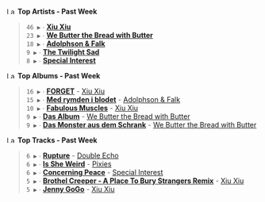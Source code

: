 <!--START_LASTFM_ARTISTS:{"period": "7day", "rows": 5}-->
<a href="https://last.fm" target="_blank"><img src="https://user-images.githubusercontent.com/17434202/215290617-e793598d-d7c9-428f-9975-156db1ba89cc.svg" alt="Last.fm Logo" width="18" height="13"/></a> **Top Artists - Past Week**

> `46 ▶️` ∙ **[Xiu Xiu](https://www.last.fm/music/Xiu+Xiu)**<br/>
> `23 ▶️` ∙ **[We Butter the Bread with Butter](https://www.last.fm/music/We+Butter+the+Bread+with+Butter)**<br/>
> `18 ▶️` ∙ **[Adolphson & Falk](https://www.last.fm/music/Adolphson+&+Falk)**<br/>
> `9 ▶️` ∙ **[The Twilight Sad](https://www.last.fm/music/The+Twilight+Sad)**<br/>
> `8 ▶️` ∙ **[Special Interest](https://www.last.fm/music/Special+Interest)**<br/>
<!--END_LASTFM_ARTISTS-->

<!--START_LASTFM_ALBUMS:{"period": "7day", "rows": 5}-->
<a href="https://last.fm" target="_blank"><img src="https://user-images.githubusercontent.com/17434202/215290617-e793598d-d7c9-428f-9975-156db1ba89cc.svg" alt="Last.fm Logo" width="18" height="13"/></a> **Top Albums - Past Week**

> `16 ▶️` ∙ **[FORGET](https://www.last.fm/music/Xiu+Xiu/FORGET)** - [Xiu Xiu](https://www.last.fm/music/Xiu+Xiu)<br/>
> `15 ▶️` ∙ **[Med rymden i blodet](https://www.last.fm/music/Adolphson+&+Falk/Med+rymden+i+blodet)** - [Adolphson & Falk](https://www.last.fm/music/Adolphson+&+Falk)<br/>
> `10 ▶️` ∙ **[Fabulous Muscles](https://www.last.fm/music/Xiu+Xiu/Fabulous+Muscles)** - [Xiu Xiu](https://www.last.fm/music/Xiu+Xiu)<br/>
> `9 ▶️` ∙ **[Das Album](https://www.last.fm/music/We+Butter+the+Bread+with+Butter/Das+Album)** - [We Butter the Bread with Butter](https://www.last.fm/music/We+Butter+the+Bread+with+Butter)<br/>
> `9 ▶️` ∙ **[Das Monster aus dem Schrank](https://www.last.fm/music/We+Butter+the+Bread+with+Butter/Das+Monster+aus+dem+Schrank)** - [We Butter the Bread with Butter](https://www.last.fm/music/We+Butter+the+Bread+with+Butter)<br/>
<!--END_LASTFM_ALBUMS-->

<!--START_LASTFM_TRACKS:{"period": "7day", "rows": 5}-->
<a href="https://last.fm" target="_blank"><img src="https://user-images.githubusercontent.com/17434202/215290617-e793598d-d7c9-428f-9975-156db1ba89cc.svg" alt="Last.fm Logo" width="18" height="13"/></a> **Top Tracks - Past Week**

> `6 ▶️` ∙ **[Rupture](https://www.last.fm/music/Double+Echo/_/Rupture)** - [Double Echo](https://www.last.fm/music/Double+Echo)<br/>
> `6 ▶️` ∙ **[Is She Weird](https://www.last.fm/music/Pixies/_/Is+She+Weird)** - [Pixies](https://www.last.fm/music/Pixies)<br/>
> `6 ▶️` ∙ **[Concerning Peace](https://www.last.fm/music/Special+Interest/_/Concerning+Peace)** - [Special Interest](https://www.last.fm/music/Special+Interest)<br/>
> `5 ▶️` ∙ **[Brothel Creeper - A Place To Bury Strangers Remix](https://www.last.fm/music/Xiu+Xiu/_/Brothel+Creeper+-+A+Place+To+Bury+Strangers+Remix)** - [Xiu Xiu](https://www.last.fm/music/Xiu+Xiu)<br/>
> `5 ▶️` ∙ **[Jenny GoGo](https://www.last.fm/music/Xiu+Xiu/_/Jenny+GoGo)** - [Xiu Xiu](https://www.last.fm/music/Xiu+Xiu)<br/>
<!--END_LASTFM_TRACKS-->